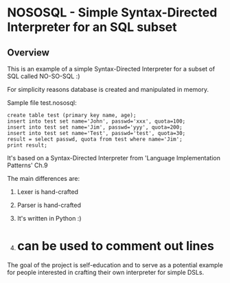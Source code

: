 NOSOSQL - Simple Syntax-Directed Interpreter for an SQL subset
==============================================================

Overview
--------

This is an example of a simple Syntax-Directed Interpreter
for a subset of SQL called NO-SO-SQL :)

For simplicity reasons database is created and manipulated in memory.

Sample file test.nososql:

    create table test (primary key name, age);
    insert into test set name='John', passwd='xxx', quota=100;
    insert into test set name='Jim', passwd='yyy', quota=200;
    insert into test set name='Test', passwd='test', quota=30;
    result = select passwd, quota from test where name='Jim';
    print result;


It's based on a Syntax-Directed Interpreter from
'Language Implementation Patterns' Ch.9

The main differences are:

1. Lexer is hand-crafted

2. Parser is hand-crafted

3. It's written in Python :)

4. # can be used to comment out lines

The goal of the project is self-education and to serve as a potential
example for people interested in crafting their own interpreter for
simple DSLs.